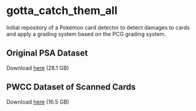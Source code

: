 # gotta_catch_them_all
Initial repository of a Pokémon card detector to detect damages to cards and apply a grading system based on the PCG grading system. 

## Original PSA Dataset
Download [here](https://queensuca-my.sharepoint.com/:u:/g/personal/14bc30_queensu_ca/EUs_3g6t-LFJp_mZIXnY8zgBTXBMdifTUDrUcFF64eQOYw?e=6tmmY4) (28.1 GB)

## PWCC Dataset of Scanned Cards
Download [here](https://queensuca-my.sharepoint.com/:u:/g/personal/14bc30_queensu_ca/EbrMLJuDvChGr9TMro-NCh4BOyC8QkG2JysPC7NXhlDCkg?e=R1JgLm) (16.5 GB)
